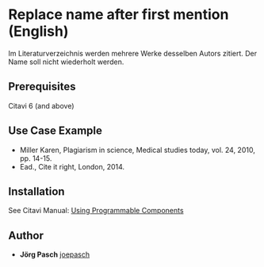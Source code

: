 # Replace name after first mention (English)

Im Literaturverzeichnis werden mehrere Werke desselben Autors zitiert. Der Name soll nicht wiederholt werden.

## Prerequisites
Citavi 6 (and above)

## Use Case Example 

- Miller Karen, Plagiarism in science, Medical studies today, vol. 24, 2010, pp. 14-15.
- Ead., Cite it right, London, 2014.

## Installation
See Citavi Manual: [Using Programmable Components](https://www.citavi.com/programmable_components)

## Author

* **Jörg Pasch** [joepasch](https://github.com/joepasch)
